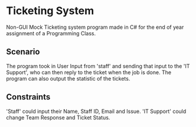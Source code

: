 # Ticketing System
Non-GUI Mock Ticketing system program made in C#
for the end of year assignment of a Programming Class.

## Scenario
The program took in User Input from 'staff' and sending that input to the 'IT Support', who can then reply to the ticket when the job is done.
The program can also output the statistic of the tickets.

## Constraints
'Staff' could input their Name, Staff ID, Email and Issue.
'IT Support' could change Team Response and Ticket Status.

<!--![Ticket System](/?raw=true "Ticket System")-->
